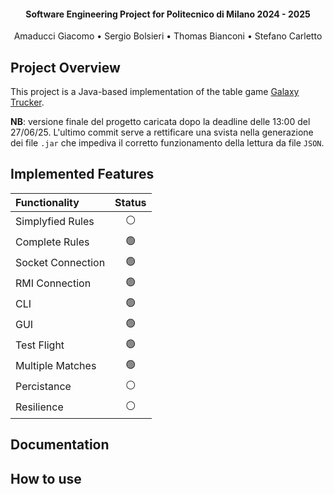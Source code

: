 
<h4 align="center">Software Engineering Project for Politecnico di Milano 2024 - 2025</h4>
<p align="center">
    Amaducci Giacomo •
    Sergio Bolsieri •
    Thomas Bianconi •
    Stefano Carletto
</p>

## Project Overview

This project is a Java-based implementation of the table game <a href="https://www.craniocreations.it/prodotto/galaxy-trucker">Galaxy Trucker</a>. 

**NB**: versione finale del progetto caricata dopo la deadline delle 13:00 del 27/06/25. L'ultimo commit serve a rettificare una svista nella generazione dei file `.jar` che impediva il corretto funzionamento della lettura da file `JSON`.

## Implemented Features

| Functionality    | Status |
| :--------------- | :----: |
| Simplyfied Rules | ⚪️      |
| Complete Rules   | 🟢      |
| Socket Connection| 🟢      |
| RMI Connection   | 🟢      |
| CLI              | 🟢      |
| GUI              | 🟢      |
| Test Flight      | 🟢      |
| Multiple Matches | 🟢      |
| Percistance      | ⚪️      |
| Resilience       | ⚪️      |

## Documentation

## How to use
